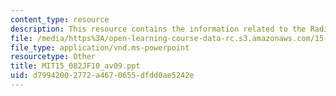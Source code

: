 ```yaml
---
content_type: resource
description: This resource contains the information related to the Radix heap animation.
file: /media/https%3A/open-learning-course-data-rc.s3.amazonaws.com/15-082j-network-optimization-fall-2010/d79942002772a4670655dfdd0ae5242e_MIT15_082JF10_av09.ppt
file_type: application/vnd.ms-powerpoint
resourcetype: Other
title: MIT15_082JF10_av09.ppt
uid: d7994200-2772-a467-0655-dfdd0ae5242e
---
```

